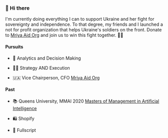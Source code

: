 ### 👋 Hi there

I'm currently doing everything I can to support Ukraine and her fight for sovereignty and independence. To that degree, my friends and I launched a not for profit organization that helps Ukraine's soldiers on the front. Donate to [Mriya Aid Org](https://www.MriyaAid.org) and join us to win this fight together. 💛💙 

#### Pursuits

- 📐 Analytics and Decision Making

- 🏴‍☠ Strategy AND Execution

- 🇺🇦 Vice Chairperson, CFO [Mriya Aid Org](https://www.MriyaAid.org) 

#### Past

- 📚 Queens University, MMAI 2020 [Masters of Management in Artificial Intelligence](https://smith.queensu.ca/grad_studies/mmai/index.php)

- 🛍️ Shopify

- 🏥 Fullscript

<!--
**alexbakus/alexbakus** is a ✨ _special_ ✨ repository because its `README.md` (this file) appears on your GitHub profile.

Here are some ideas to get you started:

- 🔭 I’m currently working on ...
- 🌱 I’m currently learning ...
- 👯 I’m looking to collaborate on ...
- 🤔 I’m looking for help with ...
- 💬 Ask me about ...
- 📫 How to reach me: ...
- 😄 Pronouns: ...
- ⚡ Fun fact: ...

- 🌱 I’m currently learning AI and ML at Queens University. Masters of Management in Artificial Intelligence
- 🔭 I’m currently working on my thesis project

#### Current Double Click

- 📈 Director, Sales Operations at [Fullscript](https://fullscript.com/careers)

-->
